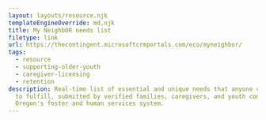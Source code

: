 ```yaml
---
layout: layouts/resource.njk
templateEngineOverride: md,njk
title: My NeighbOR needs list
filetype: link
url: https://thecontingent.microsoftcrmportals.com/eco/myneighbor/
tags:
  - resource
  - supporting-older-youth
  - caregiver-licensing
  - retention
description: Real-time list of essential and unique needs that anyone can pledge
  to fulfill, submitted by verified families, caregivers, and youth connected to
  Oregon's foster and human services system.
---
```

